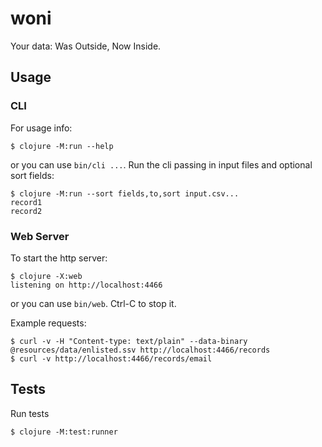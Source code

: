 # woni

Your data: Was Outside, Now Inside.


## Usage

### CLI

For usage info:

    $ clojure -M:run --help

or you can use `bin/cli ...`.
Run the cli passing in input files and optional sort fields:

    $ clojure -M:run --sort fields,to,sort input.csv...
    record1
    record2

### Web Server

To start the http server:

    $ clojure -X:web
    listening on http://localhost:4466

or you can use `bin/web`.
Ctrl-C to stop it.

Example requests:

    $ curl -v -H "Content-type: text/plain" --data-binary @resources/data/enlisted.ssv http://localhost:4466/records
    $ curl -v http://localhost:4466/records/email


## Tests

Run tests

    $ clojure -M:test:runner
